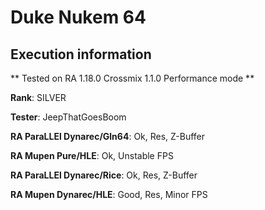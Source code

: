 # Duke Nukem 64 

## Execution information

** Tested on RA 1.18.0 Crossmix 1.1.0 Performance mode **

**Rank**: SILVER

**Tester**: JeepThatGoesBoom


**RA ParaLLEl Dynarec/Gln64**: Ok, Res, Z-Buffer

**RA Mupen Pure/HLE**: Ok, Unstable FPS

**RA ParaLLEl Dynarec/Rice**: Ok, Res, Z-Buffer

**RA Mupen Dynarec/HLE**: Good, Res, Minor FPS